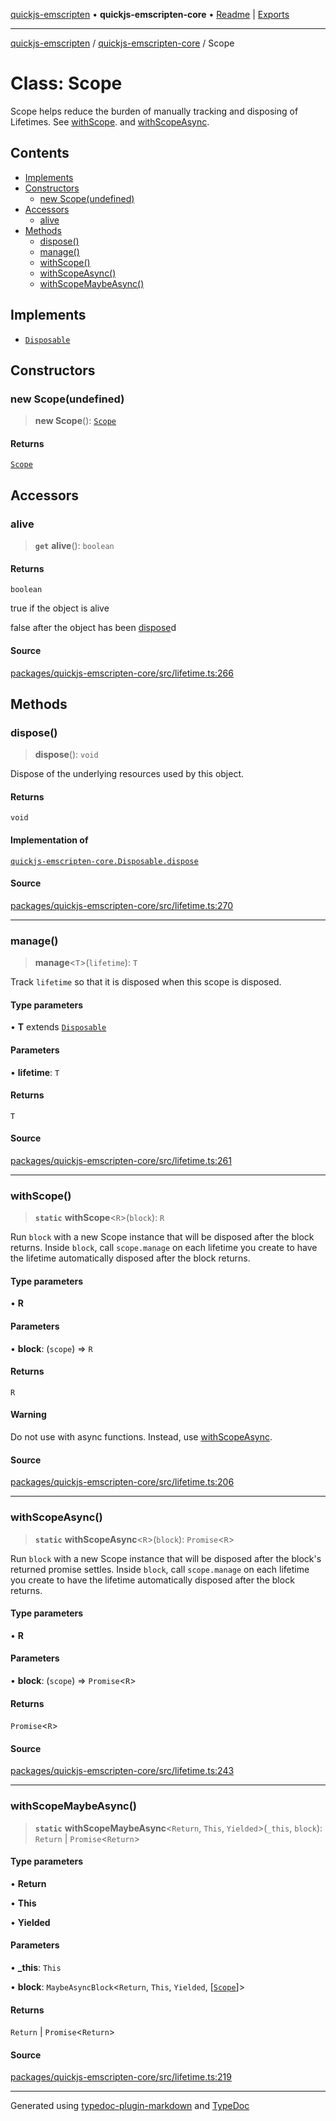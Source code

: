 [quickjs-emscripten](../../packages.md) • **quickjs-emscripten-core** • [Readme](../README.md) \| [Exports](../exports.md)

***

[quickjs-emscripten](../../packages.md) / [quickjs-emscripten-core](../exports.md) / Scope

# Class: Scope

Scope helps reduce the burden of manually tracking and disposing of
Lifetimes. See [withScope](Scope.md#withscope). and [withScopeAsync](Scope.md#withscopeasync).

## Contents

- [Implements](Scope.md#implements)
- [Constructors](Scope.md#constructors)
  - [new Scope(undefined)](Scope.md#new-scopeundefined)
- [Accessors](Scope.md#accessors)
  - [alive](Scope.md#alive)
- [Methods](Scope.md#methods)
  - [dispose()](Scope.md#dispose)
  - [manage()](Scope.md#manage)
  - [withScope()](Scope.md#withscope)
  - [withScopeAsync()](Scope.md#withscopeasync)
  - [withScopeMaybeAsync()](Scope.md#withscopemaybeasync)

## Implements

- [`Disposable`](../interfaces/Disposable.md)

## Constructors

### new Scope(undefined)

> **new Scope**(): [`Scope`](Scope.md)

#### Returns

[`Scope`](Scope.md)

## Accessors

### alive

> **`get`** **alive**(): `boolean`

#### Returns

`boolean`

true if the object is alive

false after the object has been [dispose](Scope.md#dispose)d

#### Source

[packages/quickjs-emscripten-core/src/lifetime.ts:266](https://github.com/justjake/quickjs-emscripten/blob/main/packages/quickjs-emscripten-core/src/lifetime.ts#L266)

## Methods

### dispose()

> **dispose**(): `void`

Dispose of the underlying resources used by this object.

#### Returns

`void`

#### Implementation of

[`quickjs-emscripten-core.Disposable.dispose`](../interfaces/Disposable.md#dispose)

#### Source

[packages/quickjs-emscripten-core/src/lifetime.ts:270](https://github.com/justjake/quickjs-emscripten/blob/main/packages/quickjs-emscripten-core/src/lifetime.ts#L270)

***

### manage()

> **manage**\<`T`\>(`lifetime`): `T`

Track `lifetime` so that it is disposed when this scope is disposed.

#### Type parameters

• **T** extends [`Disposable`](../interfaces/Disposable.md)

#### Parameters

• **lifetime**: `T`

#### Returns

`T`

#### Source

[packages/quickjs-emscripten-core/src/lifetime.ts:261](https://github.com/justjake/quickjs-emscripten/blob/main/packages/quickjs-emscripten-core/src/lifetime.ts#L261)

***

### withScope()

> **`static`** **withScope**\<`R`\>(`block`): `R`

Run `block` with a new Scope instance that will be disposed after the block returns.
Inside `block`, call `scope.manage` on each lifetime you create to have the lifetime
automatically disposed after the block returns.

#### Type parameters

• **R**

#### Parameters

• **block**: (`scope`) => `R`

#### Returns

`R`

#### Warning

Do not use with async functions. Instead, use [withScopeAsync](Scope.md#withscopeasync).

#### Source

[packages/quickjs-emscripten-core/src/lifetime.ts:206](https://github.com/justjake/quickjs-emscripten/blob/main/packages/quickjs-emscripten-core/src/lifetime.ts#L206)

***

### withScopeAsync()

> **`static`** **withScopeAsync**\<`R`\>(`block`): `Promise`\<`R`\>

Run `block` with a new Scope instance that will be disposed after the
block's returned promise settles. Inside `block`, call `scope.manage` on each
lifetime you create to have the lifetime automatically disposed after the
block returns.

#### Type parameters

• **R**

#### Parameters

• **block**: (`scope`) => `Promise`\<`R`\>

#### Returns

`Promise`\<`R`\>

#### Source

[packages/quickjs-emscripten-core/src/lifetime.ts:243](https://github.com/justjake/quickjs-emscripten/blob/main/packages/quickjs-emscripten-core/src/lifetime.ts#L243)

***

### withScopeMaybeAsync()

> **`static`** **withScopeMaybeAsync**\<`Return`, `This`, `Yielded`\>(`_this`, `block`): `Return` \| `Promise`\<`Return`\>

#### Type parameters

• **Return**

• **This**

• **Yielded**

#### Parameters

• **\_this**: `This`

• **block**: `MaybeAsyncBlock`\<`Return`, `This`, `Yielded`, [[`Scope`](Scope.md)]\>

#### Returns

`Return` \| `Promise`\<`Return`\>

#### Source

[packages/quickjs-emscripten-core/src/lifetime.ts:219](https://github.com/justjake/quickjs-emscripten/blob/main/packages/quickjs-emscripten-core/src/lifetime.ts#L219)

***

Generated using [typedoc-plugin-markdown](https://www.npmjs.com/package/typedoc-plugin-markdown) and [TypeDoc](https://typedoc.org/)
